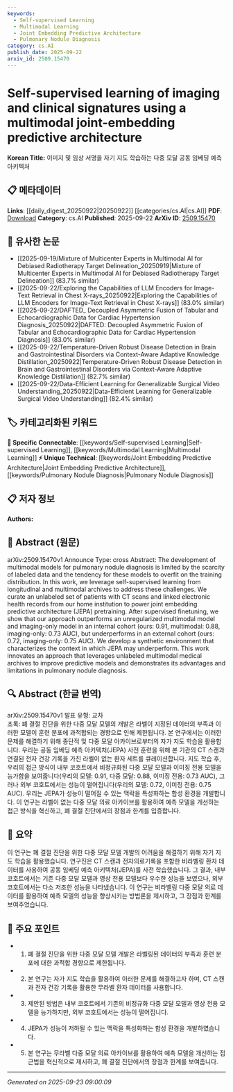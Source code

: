 ```yaml
---
keywords:
  - Self-supervised Learning
  - Multimodal Learning
  - Joint Embedding Predictive Architecture
  - Pulmonary Nodule Diagnosis
category: cs.AI
publish_date: 2025-09-22
arxiv_id: 2509.15470
---
```


<!-- KEYWORD_LINKING_METADATA:
{
  "processed_timestamp": "2025-09-23T09:00:09.485527",
  "vocabulary_version": "1.0",
  "selected_keywords": [
    "Self-supervised Learning",
    "Multimodal Learning",
    "Joint Embedding Predictive Architecture",
    "Pulmonary Nodule Diagnosis"
  ],
  "rejected_keywords": [],
  "similarity_scores": {
    "Self-supervised Learning": 0.85,
    "Multimodal Learning": 0.82,
    "Joint Embedding Predictive Architecture": 0.78,
    "Pulmonary Nodule Diagnosis": 0.77
  },
  "extraction_method": "AI_prompt_based",
  "budget_applied": true,
  "candidates_json": {
    "candidates": [
      {
        "surface": "Self-supervised learning",
        "canonical": "Self-supervised Learning",
        "aliases": [
          "self-supervision"
        ],
        "category": "specific_connectable",
        "rationale": "Links to existing concepts in machine learning that focus on learning from unlabeled data.",
        "novelty_score": 0.55,
        "connectivity_score": 0.88,
        "specificity_score": 0.8,
        "link_intent_score": 0.85
      },
      {
        "surface": "Multimodal",
        "canonical": "Multimodal Learning",
        "aliases": [
          "multimodal models"
        ],
        "category": "specific_connectable",
        "rationale": "Connects to the growing field of integrating multiple data types in model training.",
        "novelty_score": 0.6,
        "connectivity_score": 0.85,
        "specificity_score": 0.78,
        "link_intent_score": 0.82
      },
      {
        "surface": "Joint embedding predictive architecture",
        "canonical": "Joint Embedding Predictive Architecture",
        "aliases": [
          "JEPA"
        ],
        "category": "unique_technical",
        "rationale": "Represents a novel approach specific to the paper, offering a unique linking opportunity.",
        "novelty_score": 0.75,
        "connectivity_score": 0.7,
        "specificity_score": 0.85,
        "link_intent_score": 0.78
      },
      {
        "surface": "Pulmonary nodule diagnosis",
        "canonical": "Pulmonary Nodule Diagnosis",
        "aliases": [
          "lung nodule diagnosis"
        ],
        "category": "unique_technical",
        "rationale": "Specific medical application that provides context for the model's use case.",
        "novelty_score": 0.65,
        "connectivity_score": 0.72,
        "specificity_score": 0.8,
        "link_intent_score": 0.77
      }
    ],
    "ban_list_suggestions": [
      "model",
      "approach",
      "performance"
    ]
  },
  "decisions": [
    {
      "candidate_surface": "Self-supervised learning",
      "resolved_canonical": "Self-supervised Learning",
      "decision": "linked",
      "scores": {
        "novelty": 0.55,
        "connectivity": 0.88,
        "specificity": 0.8,
        "link_intent": 0.85
      }
    },
    {
      "candidate_surface": "Multimodal",
      "resolved_canonical": "Multimodal Learning",
      "decision": "linked",
      "scores": {
        "novelty": 0.6,
        "connectivity": 0.85,
        "specificity": 0.78,
        "link_intent": 0.82
      }
    },
    {
      "candidate_surface": "Joint embedding predictive architecture",
      "resolved_canonical": "Joint Embedding Predictive Architecture",
      "decision": "linked",
      "scores": {
        "novelty": 0.75,
        "connectivity": 0.7,
        "specificity": 0.85,
        "link_intent": 0.78
      }
    },
    {
      "candidate_surface": "Pulmonary nodule diagnosis",
      "resolved_canonical": "Pulmonary Nodule Diagnosis",
      "decision": "linked",
      "scores": {
        "novelty": 0.65,
        "connectivity": 0.72,
        "specificity": 0.8,
        "link_intent": 0.77
      }
    }
  ]
}
-->

# Self-supervised learning of imaging and clinical signatures using a multimodal joint-embedding predictive architecture

**Korean Title:** 이미지 및 임상 서명을 자기 지도 학습하는 다중 모달 공동 임베딩 예측 아키텍처

## 📋 메타데이터

**Links**: [[daily_digest_20250922|20250922]] [[categories/cs.AI|cs.AI]]
**PDF**: [Download](https://arxiv.org/pdf/2509.15470.pdf)
**Category**: cs.AI
**Published**: 2025-09-22
**ArXiv ID**: [2509.15470](https://arxiv.org/abs/2509.15470)

## 🔗 유사한 논문
- [[2025-09-19/Mixture of Multicenter Experts in Multimodal AI for Debiased Radiotherapy Target Delineation_20250919|Mixture of Multicenter Experts in Multimodal AI for Debiased Radiotherapy Target Delineation]] (83.7% similar)
- [[2025-09-22/Exploring the Capabilities of LLM Encoders for Image-Text Retrieval in Chest X-rays_20250922|Exploring the Capabilities of LLM Encoders for Image-Text Retrieval in Chest X-rays]] (83.0% similar)
- [[2025-09-22/DAFTED_ Decoupled Asymmetric Fusion of Tabular and Echocardiographic Data for Cardiac Hypertension Diagnosis_20250922|DAFTED: Decoupled Asymmetric Fusion of Tabular and Echocardiographic Data for Cardiac Hypertension Diagnosis]] (83.0% similar)
- [[2025-09-22/Temperature-Driven Robust Disease Detection in Brain and Gastrointestinal Disorders via Context-Aware Adaptive Knowledge Distillation_20250922|Temperature-Driven Robust Disease Detection in Brain and Gastrointestinal Disorders via Context-Aware Adaptive Knowledge Distillation]] (82.7% similar)
- [[2025-09-22/Data-Efficient Learning for Generalizable Surgical Video Understanding_20250922|Data-Efficient Learning for Generalizable Surgical Video Understanding]] (82.4% similar)

## 🏷️ 카테고리화된 키워드
**🔗 Specific Connectable**: [[keywords/Self-supervised Learning|Self-supervised Learning]], [[keywords/Multimodal Learning|Multimodal Learning]]
**⚡ Unique Technical**: [[keywords/Joint Embedding Predictive Architecture|Joint Embedding Predictive Architecture]], [[keywords/Pulmonary Nodule Diagnosis|Pulmonary Nodule Diagnosis]]

## 📋 저자 정보

**Authors:** 

## 📄 Abstract (원문)

arXiv:2509.15470v1 Announce Type: cross 
Abstract: The development of multimodal models for pulmonary nodule diagnosis is limited by the scarcity of labeled data and the tendency for these models to overfit on the training distribution. In this work, we leverage self-supervised learning from longitudinal and multimodal archives to address these challenges. We curate an unlabeled set of patients with CT scans and linked electronic health records from our home institution to power joint embedding predictive architecture (JEPA) pretraining. After supervised finetuning, we show that our approach outperforms an unregularized multimodal model and imaging-only model in an internal cohort (ours: 0.91, multimodal: 0.88, imaging-only: 0.73 AUC), but underperforms in an external cohort (ours: 0.72, imaging-only: 0.75 AUC). We develop a synthetic environment that characterizes the context in which JEPA may underperform. This work innovates an approach that leverages unlabeled multimodal medical archives to improve predictive models and demonstrates its advantages and limitations in pulmonary nodule diagnosis.

## 🔍 Abstract (한글 번역)

arXiv:2509.15470v1 발표 유형: 교차  
초록: 폐 결절 진단을 위한 다중 모달 모델의 개발은 라벨이 지정된 데이터의 부족과 이러한 모델이 훈련 분포에 과적합되는 경향으로 인해 제한됩니다. 본 연구에서는 이러한 문제를 해결하기 위해 종단적 및 다중 모달 아카이브로부터의 자가 지도 학습을 활용합니다. 우리는 공동 임베딩 예측 아키텍처(JEPA) 사전 훈련을 위해 본 기관의 CT 스캔과 연결된 전자 건강 기록을 가진 라벨이 없는 환자 세트를 큐레이션합니다. 지도 학습 후, 우리의 접근 방식이 내부 코호트에서 비정규화된 다중 모달 모델과 이미징 전용 모델을 능가함을 보여줍니다(우리의 모델: 0.91, 다중 모달: 0.88, 이미징 전용: 0.73 AUC), 그러나 외부 코호트에서는 성능이 떨어집니다(우리의 모델: 0.72, 이미징 전용: 0.75 AUC). 우리는 JEPA가 성능이 떨어질 수 있는 맥락을 특성화하는 합성 환경을 개발합니다. 이 연구는 라벨이 없는 다중 모달 의료 아카이브를 활용하여 예측 모델을 개선하는 접근 방식을 혁신하고, 폐 결절 진단에서의 장점과 한계를 입증합니다.

## 📝 요약

이 연구는 폐 결절 진단을 위한 다중 모달 모델 개발의 어려움을 해결하기 위해 자기 지도 학습을 활용했습니다. 연구진은 CT 스캔과 전자의료기록을 포함한 비라벨링 환자 데이터를 사용하여 공동 임베딩 예측 아키텍처(JEPA)를 사전 학습했습니다. 그 결과, 내부 코호트에서는 기존 다중 모달 모델과 영상 전용 모델보다 우수한 성능을 보였으나, 외부 코호트에서는 다소 저조한 성능을 나타냈습니다. 이 연구는 비라벨링 다중 모달 의료 데이터를 활용하여 예측 모델의 성능을 향상시키는 방법론을 제시하고, 그 장점과 한계를 보여주었습니다.

## 🎯 주요 포인트

- 1. 폐 결절 진단을 위한 다중 모달 모델 개발은 라벨링된 데이터의 부족과 훈련 분포에 대한 과적합 경향으로 제한됩니다.
- 2. 본 연구는 자가 지도 학습을 활용하여 이러한 문제를 해결하고자 하며, CT 스캔과 전자 건강 기록을 활용한 무라벨 환자 데이터를 사용합니다.
- 3. 제안된 방법은 내부 코호트에서 기존의 비정규화 다중 모달 모델과 영상 전용 모델을 능가하지만, 외부 코호트에서는 성능이 떨어집니다.
- 4. JEPA가 성능이 저하될 수 있는 맥락을 특성화하는 합성 환경을 개발하였습니다.
- 5. 본 연구는 무라벨 다중 모달 의료 아카이브를 활용하여 예측 모델을 개선하는 접근법을 혁신적으로 제시하고, 폐 결절 진단에서의 장점과 한계를 보여줍니다.


---

*Generated on 2025-09-23 09:00:09*